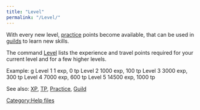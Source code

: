 ```yaml
---
title: "Level"
permalink: "/Level/"
---
```


With every new level, [practice](practice "wikilink") points become
available, that can be used in [guilds](Guild "wikilink") to learn new
skills.

The command [Level](Level "wikilink") lists the experience and travel
points required for your current level and for a few higher levels.

Example: <nowiki>g Level 1 1 exp, 0 tp Level 2 1000 exp, 100 tp Level 3
3000 exp, 300 tp Level 4 7000 exp, 600 tp Level 5 14500 exp, 1000 tp

</pre>

See also: [XP](XP "wikilink"), [TP](TP "wikilink"),
[Practice](Practice "wikilink"), [Guild](Guild "wikilink")

[Category:Help files](Category:Help_files "wikilink")